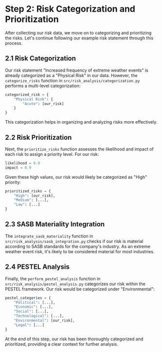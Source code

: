 # Step 2: Risk Categorization and Prioritization

After collecting our risk data, we move on to categorizing and prioritizing the risks. Let's continue following our example risk statement through this process.

## 2.1 Risk Categorization

Our risk statement "Increased frequency of extreme weather events" is already categorized as a "Physical Risk" in our data. However, the `categorize_risks` function in `src/risk_analysis/categorization.py` performs a multi-level categorization:

```python
categorized_risk = {
    "Physical Risk": {
        "Acute": [our_risk]
    }
}
```

This categorization helps in organizing and analyzing risks more effectively.

## 2.2 Risk Prioritization

Next, the `prioritize_risks` function assesses the likelihood and impact of each risk to assign a priority level. For our risk:

```python
likelihood = 0.8
impact = 0.9
```

Given these high values, our risk would likely be categorized as "High" priority:

```python
prioritized_risks = {
    "High": [our_risk],
    "Medium": [...],
    "Low": [...]
}
```

## 2.3 SASB Materiality Integration

The `integrate_sasb_materiality` function in `src/risk_analysis/sasb_integration.py` checks if our risk is material according to SASB standards for the company's industry. As an extreme weather event risk, it's likely to be considered material for most industries.

## 2.4 PESTEL Analysis

Finally, the `perform_pestel_analysis` function in `src/risk_analysis/pestel_analysis.py` categorizes our risk within the PESTEL framework. Our risk would be categorized under "Environmental":

```python
pestel_categories = {
    "Political": [...],
    "Economic": [...],
    "Social": [...],
    "Technological": [...],
    "Environmental": [our_risk],
    "Legal": [...]
}
```

At the end of this step, our risk has been thoroughly categorized and prioritized, providing a clear context for further analysis.